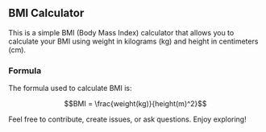 ## BMI Calculator
This is a simple BMI (Body Mass Index) calculator that allows you to calculate your BMI using weight in kilograms (kg) and height in centimeters (cm).

### Formula
The formula used to calculate BMI is:
```math
BMI = \frac{weight(kg)}{height(m)^2}
```

Feel free to contribute, create issues, or ask questions. Enjoy exploring!
